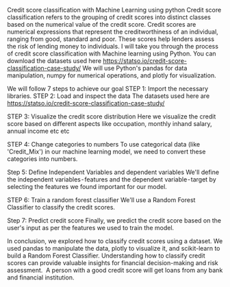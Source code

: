 Credit score classification with Machine Learning using python
Credit score classification refers to the grouping of credit scores into distinct classes based on the numerical value of the credit score. Credit scores are numerical expressions that represent the creditworthiness of an individual, ranging from good, standard and poor. These scores help lenders assess the risk of lending money to individuals.
I will take you through the process of credit score classification with Machine learning using Python. 
You can download the datasets used here https://statso.io/credit-score-classification-case-study/
We will use Python's pandas for data manipulation, numpy for numerical operations, and plotly for visualization.

We will follow 7 steps to achieve our goal
STEP 1: Import the necessary libraries.
STEP 2: Load and inspect the data
The datasets used here are https://statso.io/credit-score-classification-case-study/

STEP 3: Visualize the credit score distribution
Here we visualize the credit score based on different aspects like occupation, monthly inhand salary, annual income etc etc

STEP 4: Change categories to numbers
To use categorical data (like 'Credit_Mix') in our machine learning model, we need to convert these categories into numbers.

Step 5: Define Independent Variables and dependent variables
We'll define the independent variables - features and the dependent variable - target by selecting the features we found important for our model.

STEP 6: Train a random forest classifier
We'll use a Random Forest Classifier to classify the credit scores.

Step 7: Predict credit score
Finally, we predict the credit score based on the user's input as per the features we used to train the model.

In conclusion, we explored how to classify credit scores using a dataset. We used pandas to manipulate the data, plotly to visualize it, and scikit-learn to build a Random Forest Classifier. Understanding how to classify credit scores can provide valuable insights for financial decision-making and risk assessment. 
A person with a good credit score will get loans from any bank and financial institution.
